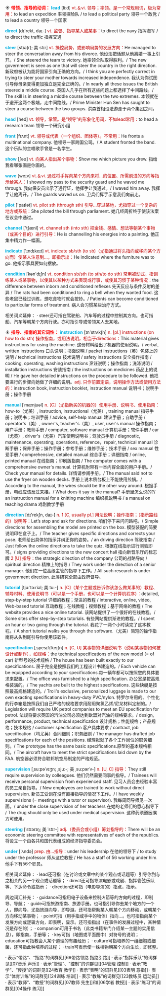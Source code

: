 ☀ <font color="red">**带领、指导的动词：**</font>
<font color="sky blue">**lead**</font> [li:d] 
<font color="#c00000">vt.＆vi. 领导；率领。是一个常规用词，极为常用：</font>to lead an expedition 率领探险队 / to lead a political party 领导一个政党 / to lead a country 领导一个国家

<font color="sky blue">**direct**</font> [dɪ'rekt, daɪ-] 
<font color="#c00000">vt. 监督、指导某人或某事：</font>to direct the navy 指挥海军 / to direct the traffic 指挥交通
           
<font color="sky blue">**steer**</font> [stɪə(r); 美 stɪr]
<font color="#c00000">vt. 操控局势，或影响局势的发展方向：</font>He managed to steer the conversation away from his divorce. 他设法把话题从他离婚一事上引开。/ She steered the team to victory. 她率领全队取得胜利。/ The new government is seen as one that will steer the country in the right direction. 新政府被认为能将国家引向正确的方向。/ I think you are perfectly correct in trying to steer your mother towards increased independence. 我认为你试图引导你母亲变得更加独立是完全正确的。/ In nearly all these issues the British steered a middle course. 英国人几乎在所有这些问题上都选择了中间路线。/ The skill is in steering a middle course between the two extremes. 本领就在于避开这两个极端，走中间路线。/ Prime Minister Hun Sen has sought to steer a course between the two groups. 洪森首相设法游走于两个集团之间。

<font color="sky blue">**head**</font> [hed] 
<font color="#c00000">vt. 领导，掌管。是“领导”的形象化用词，不如lead常用：</font>to head a research team 领导一个研究小组

<font color="sky blue">**front**</font> [frʌnt] 
<font color="#c00000">vt. 领导或代表（一个组织、团体等）。不常用：</font>He fronts a multinational company. 他领导一家跨国公司。/ A student fronted the band. 这个乐队的主唱歌手曾是一名学生。

<font color="sky blue">**show**</font> [ʃəʊ] 
<font color="#c00000">vt. 向某人指出某个事物：</font>Show me which picture you drew. 指给我看哪张画是你画的。

<font color="sky blue">**wave**</font> [weɪv] 
<font color="#c00000">vt.＆vi. 通过将手挥向某个方向来将…的位置、所需前进的方向等指示给某人：</font>I showed my pass to the security guard and he waved me through. 我向保安员出示了通行证，他挥手让我通过。/ I waved him away. 我挥手让他离开。/ The guards waved us on. 卫兵们挥手示意我们向前走。

<font color="sky blue">**pilot**</font> ['paɪlət] 
<font color="#c00000">vt. pilot sth (through sth) 引导…穿过某地，尤指穿过一个复杂的地方或系统：</font>She piloted the bill through parliament. 她几经周折终于使该法案在议会中通过。

<font color="sky blue">**channel**</font> ['tʃænl] 
<font color="#c00000">vt. channel sth (into sth) 把金钱、感情、想法等朝某个事物（或某个目的）进行引导：</font>He is channelling his energies into a painting. 他正集中精力作一幅画。

<font color="sky blue">**indicate**</font> ['ɪndɪkeɪt] 
<font color="#c00000">vt. indicate sb/sth (to sb)（尤指通过将头指向或移向某个方向而）使某人注意到…，即指示出：</font>He indicated where the furniture was to go. 他指示家具要如何摆放。

<font color="sky blue">**condition**</font> [kən'dɪʃn] 
<font color="#c00000">vt. condition sb/sth (to sth/to do sth) 常用被动式，指训练某人或某事物，以使其以某种方式来表现或行事，或使其习惯于某种情况：</font>the difference between inborn and conditioned reflexes 先天反应与条件反射的差异 / The rats had been conditioned to ring a bell when they wanted food. 这些老鼠已经过训练，想吃食物时就会按铃。/ Patients can become conditioned to particular forms of treatment. 病人会习惯某些治疗方式。

相关词义延伸：
· steer还可指在驾驶船、汽车等的过程中控制其方向。也可指船、汽车等朝某个方向行驶。亦可指引导或带领某人去某地。

☀ <font color="red">**指导、指南的其它词性：**</font>
<font color="sky blue">**instruction**</font> [ɪn'strʌkʃn] 
<font color="#c00000">n. [pl.] instructions (on how to do sth) 操作指南，或用法说明，相当于directions：</font>This material gives instructions for using the machine. 这份材料给出了机器的使用说明。/ verbal, written instructions 口头说明；书面说明 / packet instructions（英）包装上的说明 / technical instructions 技术说明 / safety instructions 安全操作指南 / cooking, operating, washing instructions 烹饪说明；操作指南；洗涤说明 / installation instructions 安装指南 / the instructions on medicines 药品上的说明 / He gave her detailed instructions on the procedure to be followed. 他把要进行的步骤向她做了详细的说明。<font color="#c00000">adj. 只作前置定语，说明操作方法或使用方法的：</font>instruction book, instruction booklet, instruction manual 说明书；说明手册；操作手册

<font color="sky blue">**manual**</font> [ˈmænjuəl]
<font color="#c00000">n. [C]（尤指新买的机器的）使用手册、说明书、使用指南：</font>how-to（尤美）, instruction, instructional（尤美）, training manual 指导手册；说明书；培训手册 / advice, self-help manual 建议手册；自助手册 / operator's（美）, owner's, teacher's（美）, user, user's manual 操作指南；用户手册；教师手册 / computer, software manual 计算机手册；软件手册 / car（尤英）, driver's（尤美）汽车使用说明书；驾驶员手册 / diagnostic, maintenance, operating, operations, reference，repair, technical manual 诊断手册；保养手册；操作手册；参考手册；维修手册；技术手册 / sex manual 性爱手册 / comprehensive, detailed manual 综合手册；详细指南 / online, printed manual 在线指南；印刷版指南 / The computer comes with a comprehensive owner's manual. 计算机附带有一本内容全面的用户手册。/ Check your manual for details. 详情请参阅手册。/ The manual said not to use the fryer on wooden decks. 手册上说木质台板上不能使用煎锅。/ According to the manual, the wires should be the other way around. 根据手册，电线应该反过来接。/ What does it say in the manual? 手册里怎么说的?/ an instruction manual for a knitting machine 编织机说明书 / a manual on teaching drama 戏剧教学手册

<font color="sky blue">**direction**</font> [dɪ'rekʃn, daɪ-] 
<font color="#c00000">n. 1 [C, usually pl.] 用法说明；操作指南；（指示路线的）说明等：</font>Let’s stop and ask for directions. 咱们停下来问问路吧。/ Simple directions for assembling the model are printed on the box. 模型装配的简要说明印在盒子上。/ The teacher gives specific directions and corrects your pose. 老师给出具体的指示并纠正你的姿势。/ an driving direction 驾驶指南 / Just follow the online directions to take the quiz. 根据在线指示进行测验即可。/ signs providing directions to the new concert hall 指向新音乐厅的标志牌 <font color="#c00000">2 [U] 指导：</font>the strategic direction of the company 公司的战略导向 / spiritual direction 精神上的指导 / They work under the direction of a senior manager. 他们在一位高级主管的指导下工作。/ All such research is under government direction. 此类研究全部由政府督导。
                  
<font color="sky blue">**tutorial**</font> [tju:ˈtɔ:riəl; 美 tu:-]
<font color="#c00000">n. [C]（某个主题或告诉你该怎么做某事的）教程、辅导材料、使用说明书（可以是一个手册，也可以是一个计算机程序）：</font>detailed, step-by-step tutorial 详细的教程；渐进的教程 / interactive, online, video, Web-based tutorial 互动教程；在线教程；视频教程；基于网络的教程 / The website provides a nice online tutorial. 该网站提供了一个很好的在线教程。/ Some sites offer step-by-step tutorials. 有些网站提供渐进的教程。/ I spent an hour or two going through the tutorial. 我花了一两个小时读完了这本教程。/ A short tutorial walks you through the software.（尤美）简短的操作指南将从头到尾引导你使用该软件。

<font color="sky blue">**specification**</font> [ˌspesɪfɪˈkeɪʃn]
<font color="#c00000">n. [C, U] 某事物的详细说明书（说明某事物如何被设计或制作），如规格：</font>the technical specifications of the new model (= of car) 新型号的技术规格 / The house has been built exactly to our specifications. 房子完全是按照我们的工程设计书建造的。/ Each vehicle can be equipped according to your specifications.每一辆车都可以按照您的具体要求来配置。/ The office was furnished to a high specification. 办公室是按高规格装潢的。/ The yachts are built to the highest specifications. 这些快艇是按照最高规格建造的。/ Troll's exclusive, personalized luggage is made to our own exacting specifications in heavy-duty PVC/nylon. 特罗尔专用的、个性化的行李箱是按照我们自己严格的规格要求用耐用聚氯乙烯/尼龙材料定制的。/ Legislation will require UK petrol companies to meet an EU specification for petrol. 法规将要求英国的汽油公司必须达到欧盟对汽油的规格要求。/ design, performance, product, technical specification 设计规格；性能规格；产品规格；技术规格 / customer specification 客户具体要求 / contract, job specification（均尤英）合同细则；职务细则 / The manager has drafted job specifications for each of the positions. 经理拟就了各个工作岗位的职务细则。/ The prototype has the same basic specifications.原型的基本规格相同。/ The aircraft have to meet the strict specifications laid down by the FAA. 航空器必须符合联邦航空局制定的严格规范。

<font color="sky blue">**supervision**</font> [ˌsu:pəˈvɪʒn; ˌsju:-; 美 ˌsu:pərˈv-]
<font color="#c00000">n. [U, C] 指导：</font>They still require supervision by colleagues. 他们仍然需要同事的指导。/ Trainees will receive personal supervision from experienced staff. 见习人员会由经验丰富的员工亲自指导。/ New employees are trained to work without direct supervision. 新员工受训在没有直接指导的情况下工作。/ I have weekly supervisions (= meetings with a tutor or supervisor). 我每周同导师见一次面。/ under the close supervision of her teachers 在她的老师们的悉心指导下 / The drug should only be used under medical supervision. 这种药须遵医嘱方可使用。
           
<font color="sky blue">**steering**</font> [ˈstɪərɪŋ; 美 ˈstɪr-]
<font color="#c00000">adj.（委员会或小组）筹划指导的：</font>There will be an economic steering committee with representatives of each of the republics. 将设立一个由各共和国代表组成的经济指导委员会。

<font color="sky blue">**under**</font> ['ʌndə] 
<font color="#c00000">prep. 由…指导：</font>under his leadership 在他的领导下 / to study under the professor 师从这位教授 / He has a staff of 56 working under him. 他手下有56个职员。

相关词义延伸：
· lead还可指（在讨论或文章中的某个观点或话题等）引导你到与之相关的另一个观点或话题等；
· direct还可指导演电影或戏剧、指挥管弦乐队等、下达命令或指示；
· direction还可指（电影导演的）指点，指示。

周边词汇补充：
· guidance可指用电子设备来控制火箭等的方向的过程，即制导、导航；
· guide可指旅游指南、旅游手册。也可指引导你去某个地方的一个人，即向导，尤指旅游向导，即导游。还可指帮助某人朝某个方向移动，或朝某个方向移动某事物；
· point可指（用手指或手中的物体）指向…。也可指指向某个发展方向或逻辑方向，即表明，显示。还可指指出（在事件的发展过程中，某种情况是存在的）；
· companion可用于书名（此类书籍专门介绍某一主题的实用信息），即指南，手册等；
· key可指（地图或平面图中）对符号的说明；
· education可指教会人某个道理的有趣经历；
· culture可指培养的一组细胞或细菌，还可指此种培养的过程；
· train可表示使一株植物朝某个方向生长，即修整。

· 表示“带路”、“指路”的词群见[[69带路领路 指路引路]]
· 表示“指挥乐队”的词群见[[07音乐 声乐]]
· 表示“管理”、“控制”的词群见[[04管理 控制]]
· 表示“教学”、“传授”的词群见[[24教育 教学]]
· 表示“表明”的词群见[[03表明 意指]]
· 表示“体育训练”的词群见[[24训练 培训]]
· 表示“教练”的词群见[[23教练员 运动员]]
· 表示“教师”、“教授”的词群见[[07教师 先生]]和[[06学者 教授]]
· 表示“练习”的词群见[[04操作 练习]]
